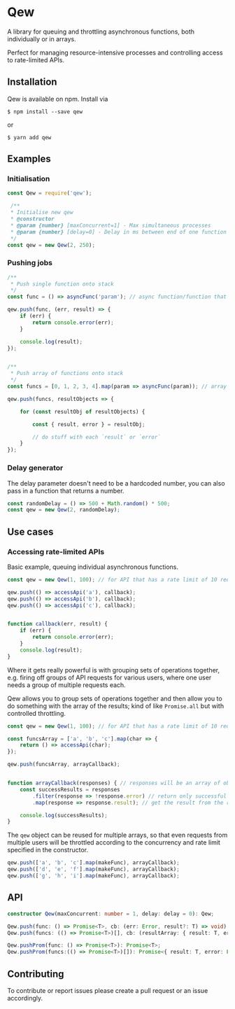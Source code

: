 # Qew

A library for queuing and throttling asynchronous functions, both individually or in arrays.

Perfect for managing resource-intensive processes and controlling access to rate-limited APIs.

## Installation

Qew is available on npm. Install via 

```
$ npm install --save qew
```

or

```
$ yarn add qew
```

## Examples

### Initialisation

```javascript
const Qew = require('qew');

 /**
 * Initialise new qew
 * @constructor
 * @param {number} [maxConcurrent=1] - Max simultaneous processes
 * @param {number} [delay=0] - Delay in ms between end of one function and start of the next
 */
const qew = new Qew(2, 250);
```

### Pushing jobs

```javascript
/** 
 * Push single function onto stack
 */
const func = () => asyncFunc('param'); // async function/function that returns a promise

qew.push(func, (err, result) => {
    if (err) {
        return console.error(err);
    }

    console.log(result);
});


/** 
 * Push array of functions onto stack
 */
const funcs = [0, 1, 2, 3, 4].map(param => asyncFunc(param)); // array of async functions

qew.push(funcs, resultObjects => {

    for (const resultObj of resultObjects) {

        const { result, error } = resultObj;

        // do stuff with each `result` or `error`
    }
});
```

### Delay generator

The delay parameter doesn't need to be a hardcoded number, you can also pass in a function that returns a number.

```javascript
const randomDelay = () => 500 + Math.random() * 500;
const qew = new Qew(2, randomDelay);
```

## Use cases

### Accessing rate-limited APIs

Basic example, queuing individual asynchronous functions.

```javascript
const qew = new Qew(1, 100); // for API that has a rate limit of 10 reqs/sec

qew.push(() => accessApi('a'), callback);
qew.push(() => accessApi('b'), callback);
qew.push(() => accessApi('c'), callback);


function callback(err, result) {
    if (err) {
        return console.error(err);
    }
    console.log(result);
}
```

Where it gets really powerful is with grouping sets of operations together, e.g. firing off groups of API requests for various users, where one user needs a group of multiple requests each.

Qew allows you to group sets of operations together and then allow you to do something with the array of the results; kind of like `Promise.all` but with controlled throttling.

```javascript
const qew = new Qew(1, 100); // for API that has a rate limit of 10 reqs/sec

const funcsArray = ['a', 'b', 'c'].map(char => {
    return () => accessApi(char);
});

qew.push(funcsArray, arrayCallback);


function arrayCallback(responses) { // responses will be an array of objects with schema [{ result, error }]
    const successResults = responses
        .filter(response => !response.error) // return only successful results
        .map(response => response.result); // get the result from the response object

    console.log(successResults);
}
```

The `qew` object can be reused for multiple arrays, so that even requests from multiple users will be throttled according to the concurrency and rate limit specified in the constructor.

```javascript
qew.push(['a', 'b', 'c'].map(makeFunc), arrayCallback);
qew.push(['d', 'e', 'f'].map(makeFunc), arrayCallback);
qew.push(['g', 'h', 'i'].map(makeFunc), arrayCallback);
```

## API

```typescript
constructor Qew(maxConcurrent: number = 1, delay: delay = 0): Qew;

Qew.push(func: () => Promise<T>, cb: (err: Error, result?: T) => void): this;
Qew.push(funcs: (() => Promise<T>)[], cb: (resultArray: { result: T, error: Error }}[]) => void): this;

Qew.pushProm(func: () => Promise<T>): Promise<T>;
Qew.pushProm(funcs:(() => Promise<T>)[]): Promise<{ result: T, error: Error }[]>;
```

## Contributing

To contribute or report issues please create a pull request or an issue accordingly.